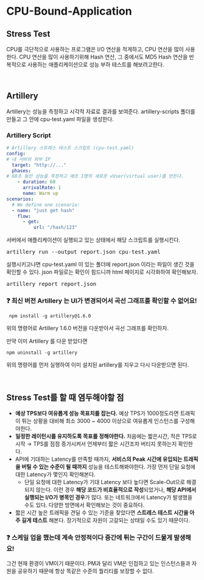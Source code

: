 # CPU-Bound-Application



## Stress Test


CPU를 극단적으로 사용하는 프로그램은 I/O 연산을 적게하고, CPU 연산을 많이 사용한다.
CPU 연산을 많이 사용하기위해 Hash 연산, 그 중에서도 MD5 Hash 연산을 반복적으로 사용하는 애플리케이션으로 성능 부하 테스트를 해보려고한다.

<br>

## Artillery 

Artillery는 성능을 측정하고 시각적 자료로 결과를 보여준다.
artillery-scripts 폴더를 만들고 그 안에 cpu-test.yaml 파일을 생성한다.

### Artillery Script
```yaml
# Artillery 스트레스 테스트 스크립트 (cpu-test.yaml)
config:
# 내 서버의 외부 IP
  target: "http://..."
  phases:
# 60초 동안 성능을 측정하고 매초 1명의 새로운 vUser(virtual user)를 만든다.
    - duration: 60
      arrivalRate: 1
      name: Warm up
scenarios:
  # We define one scenario:
  - name: "just get hash"
    flow:
      - get:
          url: "/hash/123"
```
서버에서 애플리케이션이 실행되고 있는 상태에서 해당 스크립트를 실행시킨다.

<pre>
artillery run --output report.json cpu-test.yaml
</pre>

실행시키고나면 cpu-test.yaml 이 있는 폴더에 report.json 이라는 파일이 생긴 것을 확인할 수 있다. json 파일로는 확인이 힘드니까 html 페이지로 시각화하여 확인해보자.
<pre>
artillery report report.json
</pre>
###
### ❓ 최신 버전 Artillery 는 UI가 변경되어서 곡선 그래프를 확인할 수 없어요!

```
 npm install -g artillery@1.6.0 
```
위의 명령어로 Artillery 1.6.0 버전을 다운받아서 곡선 그래프를 확인하자.

만약 이미 Artillery 를 다운 받았다면
```
npm uninstall -g artillery
```
위의 명령어를 먼저 실행하여 이미 설치된 artillery를 지우고 다시 다운받으면 된다.

<br>

## Stress Test를 할 때 염두해야할 점



- **예상 TPS보다 여유롭게 성능 목표치를 잡는다.** 예상 TPS가 1000정도라면 트래픽이 튀는 상황을 대비해 최소 3000 ~ 4000 이상으로 여유롭게 인스턴스를 구성해야한다.
- **일정한 레이턴시를 유지하도록 목표를 정해야한다.** 처음에는 짧은시간, 적은 TPS로 시작 → TPS를 점점 증가시켜서 언제부터 짧은 시간조차 버티지 못하는지 확인한다.
- API에 기대하는 Latency를 만족할 때까지, **서비스의 Peak 시간에 유입되는 트래픽을 버틸 수 있는 수준이 될 때까지** 성능을 테스트해봐야한다. 가장 먼저 단일 요청에 대한 Latency가 몇인지 확인해본다.
    - 단일 요청에 대한 Latency가 기대 Latency 보다 높다면 Scale-Out으로 해결되지 않는다. 이런 경우 **해당 코드가 비효율적으로 작성**되었거나, **해당 API에서 실행되는 I/O가 병목인 경우**가 많다. 또는 네트워크에서 Latency가 발생했을 수도 있다. 다양한 방면에서 확인해보는 것이 중요하다.
- 짧은 시간 높은 트래픽을 견딜 수 있는 기준을 찾았다면 **스트레스 테스트 시간을 아주 길게 테스트** 해본다. 장기적으로 자원이 고갈되는 상태일 수도 있기 때문이다.

### ❓ 스케일 업을 했는데 계속 안정적이다 중간에 튀는 구간이 드물게 발생해요!
그건 현재 환경이 VM이기 때문이다. PM과 달리 VM은 인접하고 있는 인스턴스들과 자원을 공유하기 때문에 항상 똑같은 수준의 퀄리티를 보장할 수 없다.

<br>
